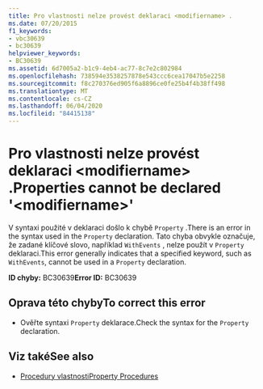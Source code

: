 ```yaml
---
title: Pro vlastnosti nelze provést deklaraci <modifiername> .
ms.date: 07/20/2015
f1_keywords:
- vbc30639
- bc30639
helpviewer_keywords:
- BC30639
ms.assetid: 6d7005a2-b1c9-4eb4-ac77-8c7e2c802984
ms.openlocfilehash: 738594e3538257878e543ccc6cea17047b5e2258
ms.sourcegitcommit: f8c270376ed905f6a8896ce0fe25b4f4b38ff498
ms.translationtype: MT
ms.contentlocale: cs-CZ
ms.lasthandoff: 06/04/2020
ms.locfileid: "84415138"
---
```

# <a name="properties-cannot-be-declared-modifiername"></a><span data-ttu-id="2ed92-102">Pro vlastnosti nelze provést deklaraci \<modifiername> .</span><span class="sxs-lookup"><span data-stu-id="2ed92-102">Properties cannot be declared '\<modifiername>'</span></span>
<span data-ttu-id="2ed92-103">V syntaxi použité v deklaraci došlo k chybě `Property` .</span><span class="sxs-lookup"><span data-stu-id="2ed92-103">There is an error in the syntax used in the `Property` declaration.</span></span> <span data-ttu-id="2ed92-104">Tato chyba obvykle označuje, že zadané klíčové slovo, například `WithEvents` , nelze použít v `Property` deklaraci.</span><span class="sxs-lookup"><span data-stu-id="2ed92-104">This error generally indicates that a specified keyword, such as `WithEvents`, cannot be used in a `Property` declaration.</span></span>  
  
 <span data-ttu-id="2ed92-105">**ID chyby:** BC30639</span><span class="sxs-lookup"><span data-stu-id="2ed92-105">**Error ID:** BC30639</span></span>  
  
## <a name="to-correct-this-error"></a><span data-ttu-id="2ed92-106">Oprava této chyby</span><span class="sxs-lookup"><span data-stu-id="2ed92-106">To correct this error</span></span>  
  
- <span data-ttu-id="2ed92-107">Ověřte syntaxi `Property` deklarace.</span><span class="sxs-lookup"><span data-stu-id="2ed92-107">Check the syntax for the `Property` declaration.</span></span>  
  
## <a name="see-also"></a><span data-ttu-id="2ed92-108">Viz také</span><span class="sxs-lookup"><span data-stu-id="2ed92-108">See also</span></span>

- [<span data-ttu-id="2ed92-109">Procedury vlastnosti</span><span class="sxs-lookup"><span data-stu-id="2ed92-109">Property Procedures</span></span>](../programming-guide/language-features/procedures/property-procedures.md)
